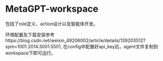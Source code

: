 # MetaGPT-workspace
包括了role定义、action设计以及智能体开发。

环境配置及下载安装参考https://blog.csdn.net/weixin_49206002/article/details/139203512?spm=1001.2014.3001.5501, 在config中配置好api_key后，agent文件复制到workspace下即可运行。
